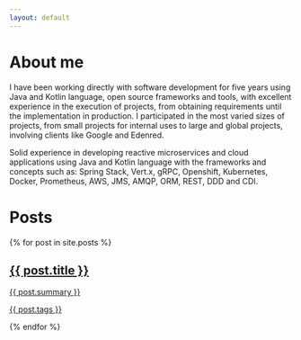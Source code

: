 ```yaml
---
layout: default
---
```


# About me

I have been working directly with software development for five years using Java and Kotlin language, open source frameworks and tools, with excellent experience in the execution of projects, from obtaining requirements until the implementation in production. I participated in the most varied sizes of projects, from small projects for internal uses to large and global projects, involving clients like Google and Edenred.

Solid experience in developing reactive microservices and cloud applications using Java and Kotlin language with the frameworks and concepts such as: Spring Stack, Vert.x, gRPC, Openshift, Kubernetes, Docker, Prometheus, AWS, JMS, AMQP, ORM, REST, DDD and CDI. 

# Posts

<div>
  {% for post in site.posts %}
      <a href="{{ post.url }}">
        <div>
           <h2>{{ post.title }}</h2>
           <p>{{ post.summary }}</p>
           <p>{{ post.tags }}</p>
        </div>
      </a>
  {% endfor %}
</div>